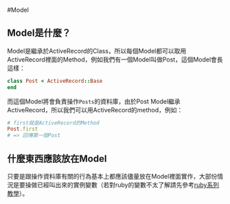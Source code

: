 #Model

## Model是什麼？

Model是繼承於ActiveRecord的Class，所以每個Model都可以取用ActiveRecord裡面的Method，例如我們有一個Model叫做Post，這個Model會長這樣：
```ruby
class Post < ActiveRecord::Base
end
```
而這個Model將會負責操作`Posts`的資料庫，由於Post Model繼承ActiveRecord，所以我們可以用ActiveRecord的method，例如：
```ruby
# first就是ActiveRecord的Method
Post.first
# => 回傳第一個Post
```

## 什麼東西應該放在Model

只要是跟操作資料庫有關的行為基本上都應該儘量放在Model裡面實作，大部份情況是要操做已經叫出來的實例變數（若對ruby的變數不太了解請先參考[ruby系列教學](../chapter3-ruby/README.md)）。
